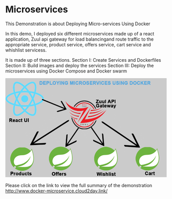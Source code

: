 # Microservices

This Demonstration is about Deploying Micro-services Using Docker

In this demo, I deployed six different microservices made up of a react application, Zuul api gateway for load balancingand route traffic to the appropriate service, product service, offers service, cart service and whishlist servicess.

It is made up of three sections.
Section I: Create Services and Dockerfiles
Section II: Build images and deploy the services
Section III: Deploy the microservices using Docker Compose and Docker swarm

![Illustration](images/route.png)

Please click on the link to view the full summary of the demonstration http://www.docker-microservice.cloud2day.link/